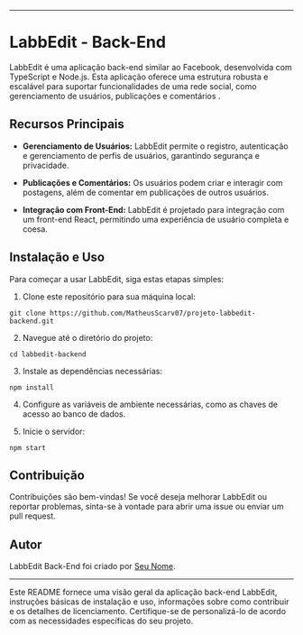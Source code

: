 

---

# LabbEdit - Back-End

LabbEdit é uma aplicação back-end similar ao Facebook, desenvolvida com TypeScript e Node.js. Esta aplicação oferece uma estrutura robusta e escalável para suportar funcionalidades de uma rede social, como gerenciamento de usuários, publicações e comentários .

## Recursos Principais

- **Gerenciamento de Usuários:** LabbEdit permite o registro, autenticação e gerenciamento de perfis de usuários, garantindo segurança e privacidade.

- **Publicações e Comentários:** Os usuários podem criar e interagir com postagens, além de comentar em publicações de outros usuários.

- **Integração com Front-End:** LabbEdit é projetado para integração com um front-end React, permitindo uma experiência de usuário completa e coesa.

## Instalação e Uso

Para começar a usar LabbEdit, siga estas etapas simples:

1. Clone este repositório para sua máquina local:

```
git clone https://github.com/MatheusScarv07/projeto-labbedit-backend.git
```

2. Navegue até o diretório do projeto:

```
cd labbedit-backend
```

3. Instale as dependências necessárias:

```
npm install
```

4. Configure as variáveis de ambiente necessárias, como as chaves de acesso ao banco de dados.

5. Inicie o servidor:

```
npm start
```

## Contribuição

Contribuições são bem-vindas! Se você deseja melhorar LabbEdit ou reportar problemas, sinta-se à vontade para abrir uma issue ou enviar um pull request.

## Autor

LabbEdit Back-End foi criado por [Seu Nome](https://github.com/MatheusScarv07).



---

Este README fornece uma visão geral da aplicação back-end LabbEdit, instruções básicas de instalação e uso, informações sobre como contribuir e os detalhes de licenciamento. Certifique-se de personalizá-lo de acordo com as necessidades específicas do seu projeto.
